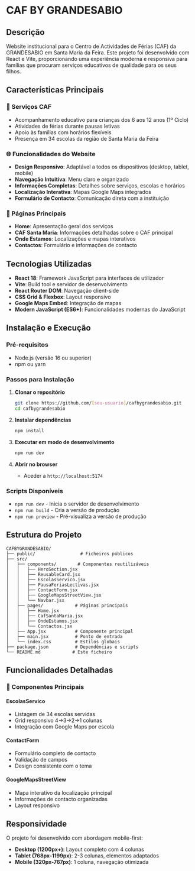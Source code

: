 # CAF BY GRANDESABIO

## Descrição

Website institucional para o Centro de Actividades de Férias (CAF) da GRANDESABIO em Santa Maria da Feira. Este projeto foi desenvolvido com React e Vite, proporcionando uma experiência moderna e responsiva para famílias que procuram serviços educativos de qualidade para os seus filhos.

## Características Principais

### 🏫 Serviços CAF

- Acompanhamento educativo para crianças dos 6 aos 12 anos (1º Ciclo)
- Atividades de férias durante pausas letivas
- Apoio às famílias com horários flexíveis
- Presença em 34 escolas da região de Santa Maria da Feira

### 🌐 Funcionalidades do Website

- **Design Responsivo**: Adaptável a todos os dispositivos (desktop, tablet, mobile)
- **Navegação Intuitiva**: Menu claro e organizado
- **Informações Completas**: Detalhes sobre serviços, escolas e horários
- **Localização Interativa**: Mapas Google Maps integrados
- **Formulário de Contacto**: Comunicação direta com a instituição

### 📱 Páginas Principais

- **Home**: Apresentação geral dos serviços
- **CAF Santa Maria**: Informações detalhadas sobre o CAF principal
- **Onde Estamos**: Localizações e mapas interativos
- **Contactos**: Formulário e informações de contacto

## Tecnologias Utilizadas

- **React 18**: Framework JavaScript para interfaces de utilizador
- **Vite**: Build tool e servidor de desenvolvimento
- **React Router DOM**: Navegação client-side
- **CSS Grid & Flexbox**: Layout responsivo
- **Google Maps Embed**: Integração de mapas
- **Modern JavaScript (ES6+)**: Funcionalidades modernas do JavaScript

## Instalação e Execução

### Pré-requisitos

- Node.js (versão 16 ou superior)
- npm ou yarn

### Passos para Instalação

1. **Clonar o repositório**

   ```bash
   git clone https://github.com/[seu-usuario]/cafbygrandesabio.git
   cd cafbygrandesabio
   ```

2. **Instalar dependências**

   ```bash
   npm install
   ```

3. **Executar em modo de desenvolvimento**

   ```bash
   npm run dev
   ```

4. **Abrir no browser**
   - Aceder a `http://localhost:5174`

### Scripts Disponíveis

- `npm run dev` - Inicia o servidor de desenvolvimento
- `npm run build` - Cria a versão de produção
- `npm run preview` - Pré-visualiza a versão de produção

## Estrutura do Projeto

```
CAFBYGRANDESABIO/
├── public/                 # Ficheiros públicos
├── src/
│   ├── components/        # Componentes reutilizáveis
│   │   ├── HeroSection.jsx
│   │   ├── ReusableCard.jsx
│   │   ├── EscolasServico.jsx
│   │   ├── PausaFeriasLectivas.jsx
│   │   ├── ContactForm.jsx
│   │   ├── GoogleMapsStreetView.jsx
│   │   └── Navbar.jsx
│   ├── pages/            # Páginas principais
│   │   ├── Home.jsx
│   │   ├── CafSantaMaria.jsx
│   │   ├── OndeEstamos.jsx
│   │   └── Contactos.jsx
│   ├── App.jsx           # Componente principal
│   ├── main.jsx          # Ponto de entrada
│   └── index.css         # Estilos globais
├── package.json          # Dependências e scripts
└── README.md            # Este ficheiro
```

## Funcionalidades Detalhadas

### 🎯 Componentes Principais

#### EscolasServico

- Listagem de 34 escolas servidas
- Grid responsivo 4→3→2→1 colunas
- Integração com Google Maps por escola

#### ContactForm

- Formulário completo de contacto
- Validação de campos
- Design consistente com o tema

#### GoogleMapsStreetView

- Mapa interativo da localização principal
- Informações de contacto organizadas
- Layout responsivo

## Responsividade

O projeto foi desenvolvido com abordagem mobile-first:

- **Desktop (1200px+)**: Layout completo com 4 colunas
- **Tablet (768px-1199px)**: 2-3 colunas, elementos adaptados
- **Mobile (320px-767px)**: 1 coluna, navegação otimizada
